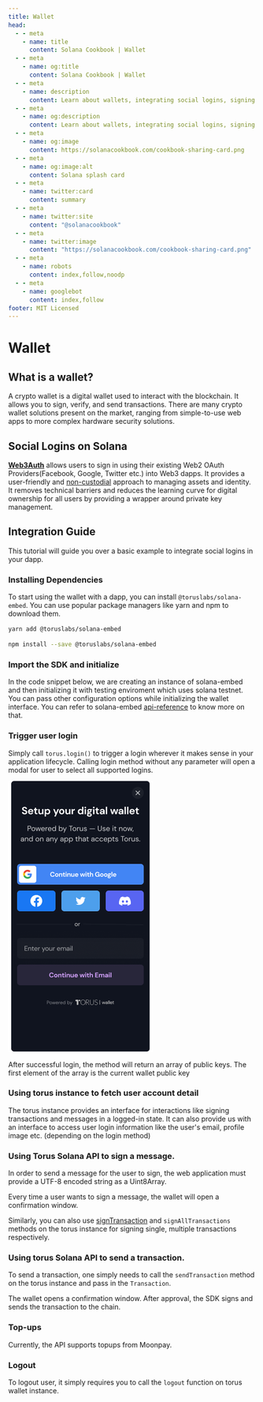```yaml
---
title: Wallet
head:
  - - meta
    - name: title
      content: Solana Cookbook | Wallet
  - - meta
    - name: og:title
      content: Solana Cookbook | Wallet
  - - meta
    - name: description
      content: Learn about wallets, integrating social logins, signing and verifying messages and more references for Building on Solana at The Solana cookbook.
  - - meta
    - name: og:description
      content: Learn about wallets, integrating social logins, signing and verifying messages and more references for Building on Solana at The Solana cookbook.
  - - meta
    - name: og:image
      content: https://solanacookbook.com/cookbook-sharing-card.png
  - - meta
    - name: og:image:alt
      content: Solana splash card
  - - meta
    - name: twitter:card
      content: summary
  - - meta
    - name: twitter:site
      content: "@solanacookbook"
  - - meta
    - name: twitter:image
      content: "https://solanacookbook.com/cookbook-sharing-card.png"
  - - meta
    - name: robots
      content: index,follow,noodp
  - - meta
    - name: googlebot
      content: index,follow
footer: MIT Licensed
---
```


# Wallet

## What is a wallet?

A crypto wallet is a digital wallet used to interact with the blockchain. It allows you to sign, verify, and send transactions. There are many crypto wallet solutions present on the market, ranging from simple-to-use web apps to more complex hardware security solutions.

## Social Logins on Solana

[**Web3Auth**](https://docs.web3auth.io/) allows users to sign in using their existing Web2 OAuth Providers(Facebook, Google, Twitter etc.) into Web3 dapps. It provides a user-friendly and [non-custodial](https://docs.web3auth.io/key-infrastructure/overview) approach to managing assets and identity. It removes technical barriers and reduces the learning curve for digital ownership for all users by providing a wrapper around private key management. 

## Integration Guide

This tutorial will guide you over a basic example to integrate social logins in your dapp.

### Installing Dependencies

To start using the wallet with a dapp, you can install `@toruslabs/solana-embed`. You can use popular package managers like yarn and npm to download them.

<CodeGroup>
  <CodeGroupItem title="YARN" active>

```bash
yarn add @toruslabs/solana-embed
```

  </CodeGroupItem>

  <CodeGroupItem title="NPM">

```bash
npm install --save @toruslabs/solana-embed
```

  </CodeGroupItem>
</CodeGroup>

### Import the SDK and initialize

In the code snippet below, we are creating an instance of solana-embed and then initializing it with testing enviroment which uses solana testnet. You can pass other configuration options while initializing the wallet interface. You can refer to solana-embed [api-reference](https://docs.tor.us/solana-wallet/api-reference/class) to know more on that.

<SolanaCodeGroup>
  <SolanaCodeGroupItem title="TS" active>

  <template v-slot:default>

@[code](@/code/wallet/Web3Auth/initialize-instance.en.ts)

  </template>

  <template v-slot:preview>

@[code](@/code/wallet/Web3Auth/initialize-instance.preview.en.ts)

  </template>

  </SolanaCodeGroupItem>
</SolanaCodeGroup>

### Trigger user login​

Simply call `torus.login()` to trigger a login wherever it makes sense in your application lifecycle. Calling login method without any parameter will open a modal for user to select all supported logins.

![](./assets/Web3Auth/login-modal.png)

After successful login, the method will return an array of public keys. The first element of the array is the current wallet public key

<SolanaCodeGroup>
  <SolanaCodeGroupItem title="TS" active>

  <template v-slot:default>

@[code](@/code/wallet/Web3Auth/login.en.ts)

  </template>

  <template v-slot:preview>

@[code](@/code/wallet/Web3Auth/login.preview.en.ts)

  </template>

  </SolanaCodeGroupItem>
</SolanaCodeGroup>

### Using torus instance to fetch user account detail​

The torus instance provides an interface for interactions like signing transactions and messages in a logged-in state. It can also provide us with an interface to access user login information like the user's email, profile image etc. (depending on the login method)

<SolanaCodeGroup>
  <SolanaCodeGroupItem title="TS" active>

  <template v-slot:default>

@[code](@/code/wallet/Web3Auth/user-info.en.ts)

  </template>

  <template v-slot:preview>

@[code](@/code/wallet/Web3Auth/user-info.preview.en.ts)

  </template>

  </SolanaCodeGroupItem>
</SolanaCodeGroup>

### Using Torus Solana API to sign a message.

In order to send a message for the user to sign, the web application must provide a UTF-8 encoded string as a Uint8Array.

Every time a user wants to sign a message, the wallet will open a confirmation window.

<SolanaCodeGroup>
  <SolanaCodeGroupItem title="TS" active>

  <template v-slot:default>

@[code](@/code/wallet/Web3Auth/sign-message.en.ts)

  </template>

  <template v-slot:preview>

@[code](@/code/wallet/Web3Auth/sign-message.preview.en.ts)

  </template>

  </SolanaCodeGroupItem>
</SolanaCodeGroup>

Similarly, you can also use [signTransaction](https://docs.tor.us/solana-wallet/api-reference/solana/sign-transaction) and `signAllTransactions` methods on the torus instance for signing single, multiple transactions respectively.

### Using torus Solana API to send a transaction.​

To send a transaction, one simply needs to call the `sendTransaction` method on the torus instance and pass in the `Transaction`.

The wallet opens a confirmation window. After approval, the SDK signs and sends the transaction to the chain.

<SolanaCodeGroup>
  <SolanaCodeGroupItem title="TS" active>

  <template v-slot:default>

@[code](@/code/wallet/Web3Auth/send-transaction.en.ts)

  </template>

  <template v-slot:preview>

@[code](@/code/wallet/Web3Auth/send-transaction.preview.en.ts)

  </template>

  </SolanaCodeGroupItem>
</SolanaCodeGroup>

### Top-ups​

Currently, the API supports topups from Moonpay.

<SolanaCodeGroup>
  <SolanaCodeGroupItem title="TS" active>

  <template v-slot:default>

@[code](@/code/wallet/Web3Auth/topup.en.ts)

  </template>

  <template v-slot:preview>

@[code](@/code/wallet/Web3Auth/topup.preview.en.ts)

  </template>

  </SolanaCodeGroupItem>
</SolanaCodeGroup>

### Logout

To logout user, it simply requires you to call the `logout` function on torus wallet instance.

<SolanaCodeGroup>
  <SolanaCodeGroupItem title="TS" active>

  <template v-slot:default>

@[code](@/code/wallet/Web3Auth/logout.en.ts)

  </template>
    
  <template v-slot:preview>
    
@[code](@/code/wallet/Web3Auth/logout.preview.en.ts)
    
  </template>

  </SolanaCodeGroupItem>
</SolanaCodeGroup>